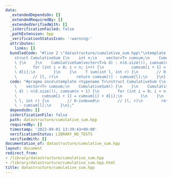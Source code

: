 ```yaml
---
data:
  _extendedDependsOn: []
  _extendedRequiredBy: []
  _extendedVerifiedWith: []
  _isVerificationFailed: false
  _pathExtension: hpp
  _verificationStatusIcon: ':warning:'
  attributes:
    links: []
  bundledCode: "#line 2 \"datastructure/cumulative_sum.hpp\"\ntemplate <typename T>\n\
    struct CumulativeSum {\n    int n;\n    vector<T> cumsum;\n    CumulativeSum()\
    \ {\n    }\n    CumulativeSum(vector<T>& d) : n(d.size()), cumsum(n + 1) {\n \
    \       for (int i = 0; i < n; i++) {\n            cumsum[i + 1] = cumsum[i] +\
    \ d[i];\n        }\n    }\n    T sum(int l, int r) {\n        // 0-indexed\n \
    \       // [l, r)\n        return cumsum[r] - cumsum[l];\n    }\n};\n"
  code: "#pragma once\ntemplate <typename T>\nstruct CumulativeSum {\n    int n;\n\
    \    vector<T> cumsum;\n    CumulativeSum() {\n    }\n    CumulativeSum(vector<T>&\
    \ d) : n(d.size()), cumsum(n + 1) {\n        for (int i = 0; i < n; i++) {\n \
    \           cumsum[i + 1] = cumsum[i] + d[i];\n        }\n    }\n    T sum(int\
    \ l, int r) {\n        // 0-indexed\n        // [l, r)\n        return cumsum[r]\
    \ - cumsum[l];\n    }\n};"
  dependsOn: []
  isVerificationFile: false
  path: datastructure/cumulative_sum.hpp
  requiredBy: []
  timestamp: '2022-09-01 13:39:43+09:00'
  verificationStatus: LIBRARY_NO_TESTS
  verifiedWith: []
documentation_of: datastructure/cumulative_sum.hpp
layout: document
redirect_from:
- /library/datastructure/cumulative_sum.hpp
- /library/datastructure/cumulative_sum.hpp.html
title: datastructure/cumulative_sum.hpp
---
```

